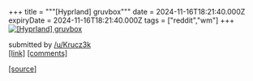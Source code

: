 +++
title = """[Hyprland] gruvbox"""
date = 2024-11-16T18:21:40.000Z
expiryDate = 2024-11-16T18:21:40.000Z
tags = ["reddit","wm"]
+++
[![[Hyprland] gruvbox](https://preview.redd.it/hggplxhw2b1e1.png?width=640&crop=smart&auto=webp&s=4549a5a98e28b9eed2f365898dd2192146bcdaf2 "[Hyprland] gruvbox")](https://www.reddit.com/r/unixporn/comments/1gstfan/hyprland_gruvbox/)

submitted by [/u/Krucz3k](https://www.reddit.com/user/Krucz3k)  
[\[link\]](https://i.redd.it/hggplxhw2b1e1.png) [\[comments\]](https://www.reddit.com/r/unixporn/comments/1gstfan/hyprland_gruvbox/)

[[source]](https://www.reddit.com/r/unixporn/comments/1gstfan/hyprland_gruvbox/)
